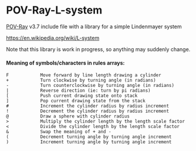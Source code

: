 # POV-Ray-L-system
[POV-Ray](http://www.povray.org) v3.7 include file with a library for a simple Lindenmayer system

https://en.wikipedia.org/wiki/L-system

Note that this library is work in progress, so anything may suddenly change.

#### Meaning of symbols/characters in rules arrays:
```
F	         Move forward by line length drawing a cylinder
+	         Turn clockwise by turning angle (in radians)
-	         Turn counterclockwise by turning angle (in radians)
|	         Reverse direction (ie: turn by pi radians)
[	         Push current drawing state onto stack
]	         Pop current drawing state from the stack
#	         Increment the cylinder radius by radius increment
!	         Decrement the cylinder radius by radius increment
@	         Draw a sphere with cylinder radius
>	         Multiply the cylinder length by the length scale factor
<	         Divide the cylinder length by the length scale factor
&	         Swap the meaning of + and -
(	         Decrement turning angle by turning angle increment
)	         Increment turning angle by turning angle increment
```
